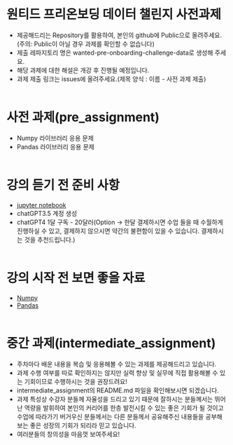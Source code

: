 # 원티드 프리온보딩 데이터 챌린지 사전과제

- 제공해드리는 Repository를 활용하여, 본인의 github에 Public으로 올려주세요. (주의: Public이 아닐 경우 과제를 확인할 수 없습니다)
- 제출 레파지토리 명은 wanted-pre-onboarding-challenge-data로 생성해 주세요.
- 해당 과제에 대한 해설은 개강 후 진행될 예정입니다.
- 과제 제출 링크는 issues에 올려주세요.(제목 양식 : 이름 - 사전 과제 제출)
<br><br>

# 사전 과제(pre_assignment)
- Numpy 라이브러리 응용 문제
- Pandas 라이브러리 응용 문제
<br><br>
# 강의 듣기 전 준비 사항
- [jupyter notebook](https://jupyter.org/install)
- chatGPT3.5 계정 생성
- chatGPT4 1달 구독 - 20달러(Option -> 한달 결제하시면 수업 들을 때 수월하게 진행하실 수 있고, 결제하지 않으시면 약간의 불편함이 있을 수 있습니다. 결제하시는 것을 추천드립니다.)
<br><br>
# 강의 시작 전 보면 좋을 자료
- [Numpy](https://www.youtube.com/watch?v=k4bTgociqZ8)
- [Pandas](https://www.youtube.com/watch?v=bI43qd9HeVw&list=PLNPt2ycoheHrQHSg7MqTELiWUmieIxH-5&index=2)
<br><br>
# 중간 과제(intermediate_assignment)
- 주차마다 배운 내용을 복습 및 응용해볼 수 있는 과제를 제공해드리고 있습니다.
- 과제 수행 여부를 따로 확인하지는 않지만 실력 향상 및 실무에 직접 활용해볼 수 있는 기회이므로 수행하시는 것을 권장드려요!
- intermediate_assignment의 README.md 파일을 확인해보시면 되겠습니다.
- 과제 특성상 수강자 분들께 자율성을 드리고 있기 때문에 잘하시는 분들께서는 뛰어난 역량을 발휘하여 본인의 커리어를 한층 발전시킬 수 있는 좋은 기회가 될 것이고 수업에 따라가기 버거우신 분들께서는 다른 분들께서 공유해주신 내용들을 공부해보는 좋은 성장의 기회가 되리라 믿고 있습니다.
- 여러분들의 창의성을 마음껏 보여주세요!


